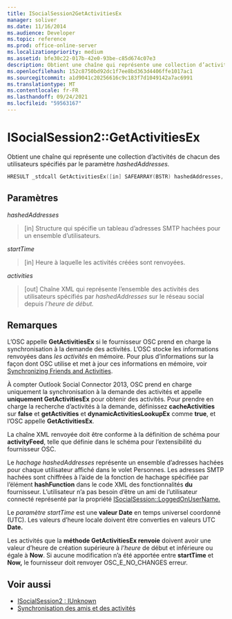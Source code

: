 ```yaml
---
title: ISocialSession2GetActivitiesEx
manager: soliver
ms.date: 11/16/2014
ms.audience: Developer
ms.topic: reference
ms.prod: office-online-server
ms.localizationpriority: medium
ms.assetid: bfe30c22-017b-42e0-93be-c85d674c07e3
description: Obtient une chaîne qui représente une collection d’activités de chacun des utilisateurs spécifiés par le paramètre hashedAddresses.
ms.openlocfilehash: 152c8750bd92dc1f7ee8bd363d4406ffe1017ac1
ms.sourcegitcommit: a1d9041c20256616c9c183f7d1049142a7ac6991
ms.translationtype: MT
ms.contentlocale: fr-FR
ms.lasthandoff: 09/24/2021
ms.locfileid: "59563167"
---
```

# <a name="isocialsession2getactivitiesex"></a>ISocialSession2::GetActivitiesEx

Obtient une chaîne qui représente une collection d’activités de chacun des utilisateurs spécifiés par le paramètre _hashedAddresses._ 
  
```cpp
HRESULT _stdcall GetActivitiesEx([in] SAFEARRAY(BSTR) hashedAddresses, [in] DATE startTime, [out, retval] BSTR *activities);
```

## <a name="parameters"></a>Paramètres

_hashedAddresses_
  
> [in] Structure qui spécifie un tableau d’adresses SMTP hachées pour un ensemble d’utilisateurs.
    
_startTime_
  
> [in] Heure à laquelle les activités créées sont renvoyées.
    
_activities_
  
> [out] Chaîne XML qui représente l’ensemble des activités des utilisateurs spécifiés par _hashedAddresses_ sur le réseau social depuis _l’heure de début._
    
## <a name="remarks"></a>Remarques

L’OSC appelle **GetActivitiesEx** si le fournisseur OSC prend en charge la synchronisation à la demande des activités. L’OSC stocke les informations renvoyées dans  _les activités_ en mémoire. Pour plus d’informations sur la façon dont OSC utilise et met à jour ces informations en mémoire, voir [Synchronizing Friends and Activities](synchronizing-friends-and-activities.md).
  
À compter Outlook Social Connector 2013, OSC prend en charge uniquement la synchronisation à la demande des activités et appelle **uniquement GetActivitiesEx** pour obtenir des activités. Pour prendre en charge la recherche d’activités à la demande, définissez **cacheActivities** sur **false** et **getActivities** et **dynamicActivitiesLookupEx** comme **true**, et l’OSC appelle **GetActivitiesEx**.
  
La chaîne XML renvoyée doit être conforme à la définition de schéma pour **activityFeed**, telle que définie dans le schéma pour l’extensibilité du fournisseur OSC.
  
Le  _hachage hashedAddresses_ représente un ensemble d’adresses hachées pour chaque utilisateur affiché dans le volet Personnes. Les adresses SMTP hachées sont chiffrées à l’aide de la fonction de hachage spécifiée par l’élément **hashFunction** dans le code XML des fonctionnalités **du** fournisseur. L’utilisateur n’a pas besoin d’être un ami de l’utilisateur connecté représenté par la propriété [ISocialSession::LoggedOnUserName.](isocialsession-loggedonusername.md) 
  
Le  _paramètre startTime_ est une **valeur Date** en temps universel coordonné (UTC). Les valeurs d’heure locale doivent être converties en valeurs UTC **Date.** 
  
Les activités que la **méthode GetActivitiesEx renvoie** doivent avoir une valeur d’heure de création supérieure à  _l’heure_ de début et inférieure ou égale à **Now**. Si aucune modification n’a été apportée entre **startTime** et **Now,** le fournisseur doit renvoyer OSC_E_NO_CHANGES erreur.
  
## <a name="see-also"></a>Voir aussi

- [ISocialSession2 : IUnknown](isocialsession2iunknown.md)
- [Synchronisation des amis et des activités](synchronizing-friends-and-activities.md)

